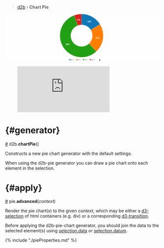 > [d2b](../README.md) › **Chart Pie**

![Local Image](../gifs/chart-pie.gif)

<figure class="axis_basic">
<iframe src="https://codesandbox.io/embed/github/d2bjs/demos/tree/master/charts/pie/default?runonclick=0" frameborder="0" allowfullscreen="true" mozallowfullscreen="true" webkitallowfullscreen="true"></iframe>
</figure>

# {#generator}
[#](#generator) d2b.**chartPie**()

Constructs a new pie chart generator with the default settings.

When using the d2b-pie generator you can draw a pie chart onto each element in the selection.

# {#apply}
[#](#apply) pie.**advanced**(*context*)

Render the pie chart(s) to the given *context*, which may be either a [d3-selection](https://github.com/d3/d3-selection) of html containers (e.g. div) or a corresponding [d3-transition](https://github.com/d3/d3-transition).

Before applying the d2b-pie-chart generator, you should join the data to the selected element(s) using [selection.data](https://github.com/d3/d3-selection#selection_data) or [selection.datum](https://github.com/d3/d3-selection#selection_datum).

{% include "./pieProperties.md" %}